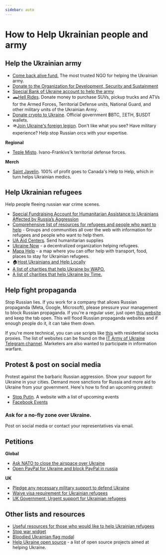 ```yaml
---
sidebar: auto
---
```

# How to Help Ukrainian people and army
## Help the Ukrainian army

  - <a href="https://savelife.in.ua/en/donate/">Come back alive fund.</a> The most trusted NGO for helping the Ukrainian army.
  - [Donate to the Organization for Development, Security and Sustainment](https://odss.ee/blog/help-ukraine)
  - <a href="https://bank.gov.ua/en/news/all/natsionalniy-bank-vidkriv-spetsrahunok-dlya-zboru-koshtiv-na-potrebi-armiyi">Special Bank of Ukraine account to help the army</a>
  - 🛻[Hell Rides](https://pekelnitachky.com/en). Donate money to purchase SUVs, pickup trucks and ATVs for the Armed Forces, Territorial Defense units, National Guard, and other military units of the Ukrainian Army.
  - <a href="https://twitter.com/Ukraine/status/1497594592438497282">Donate crypto to Ukraine</a>. Official government ฿BTC, ΞETH, $USDT wallets.
  - 🪖<a href="https://www.ukrinform.net/rubric-ato/3415272-how-to-join-international-legion-to-defend-ukraine-algorithm.html">Join Ukraine's foreign legion</a>. Don't like what you see? Have military experience? Help stop Russian orcs with your expertise.


**Regional**
- [Teple Misto](https://warm.if.ua/uk/projects/support_for_the_territorial_defense_forces). Ivano-Frankivs'k territorial defense forces.

**Merch**
- [Saint Javelin](https://www.saintjavelin.com/). 100% of profit goes to Canada's Help to Help, which in turn helps Ukrainian medics.

## Help Ukrainian refugees
Help people fleeing russian war crime scenes.
- [Special Fundraising Account for Humanitarian Assistance to Ukrainians Affected by Russia’s Aggression](https://bank.gov.ua/en/news/all/natsionalniy-bank-vidkriv-rahunok-dlya-gumanitarnoyi-dopomogi-ukrayintsyam-postrajdalim-vid-rosiyskoyi-agresiyi)
- <a href="https://docs.google.com/document/d/1OlZIz-72A2xI2uUOFE07L5ObQGP4JDcXZ2vdIs2P9BQ/edit#">Comprehensive list of resources for refugees and people who want to help</a> - Groups and communities all over the web with information for refugees and people who want to help them.
- [UA Aid Centers](https://ua-aid-centers.com/). Send humanitarian supplies
- <a href="https://www.ukrainenow.org/#googtrans(uk|en)">Ukraine Now</a> - a decentralized organization helping refugees.
- <a href="https://mapahelp.me/">Mapa Help</a> - a map where you can offer help with transport, food, places to stay for Ukrainian refugees.
- 🏠[Host Ukrainians and Help Locally](https://supportukrainenow.org/refuge-for-ukrainians)
- <a href="https://www.washingtonpost.com/world/2022/02/27/how-to-help-ukraine/">A list of charities that help Ukraine by WAPO.</a>
- <a href="https://time.com/6151353/how-to-help-ukraine-people/">A list of charities that help Ukraine by Time.</a>


## Help fight propaganda
Stop Russian lies. If you work for a company that allows Russian propaganda (Meta, Google, Microsoft), please pressure your management to block Russian propaganda. If you're a regular user, just open <a href="https://www.stop-russian-propaganda.com/">this website</a> and keep the tab open. This will flood Russian propaganda websites and if enough people do it, it can take them down.

If you're more technical, you can use scripts like <a href="https://github.com/MHProDev/MHDDoS">this</a> with residential socks proxies. The list of websites can be found on the <a href="https://t.me/itarmyofukraine2022">IT Army of Ukraine Telegram channel</a>. Marketers are also wanted to participate in information warfare.


## Protest & post on social media
Protest against the barbaric Russian aggression. Show your support for Ukraine in your cities. Demand more sanctions for Russia and more aid to Ukraine from your government.
Here's how to find an upcoming protest:
- [Stop Putin](https://www.stopputin.net/). A website with a list of upcoming events
- [Facebook Events](https://www.facebook.com/search/events/?q=ukraine)

### Ask for a no-fly zone over Ukraine.
Post on social media or contact your representatives via email.

## Petitions
**Global**
- <a href="https://www.openpetition.eu/petition/online/people-around-the-world-ask-nato-to-close-the-airspace-over-ukraine">Ask NATO to close the airspace over Ukraine</a>
- [Open PayPal for Ukraine and block PayPal in russia](https://chng.it/tdz6kyZxRs)

**UK**
- [Pledge any necessary military support to defend Ukraine](https://petition.parliament.uk/petitions/607314)
- [Waive visa requirement for Ukrainian refugees](https://petition.parliament.uk/petitions/609530)
- [UK Government: Urgent support for Ukrainian refugees](https://www.change.org/p/10downingstreet-urgent-support-for-ukrainian-refugees)

## Other lists and resources
- <a href="https://github.com/EU-UA-Help/ua-help">Useful resources for those who would like to help Ukrainian refugees</a>
- <a href="https://github.com/ukraine-not-war/stop-war">Stop war widget</a>
- <a href="https://github.com/hejny/Ukraine">Bloodied Ukrainian flag modal</a>
- <a href="https://github.com/petrussola/help-ukraine-open-source">Help Ukraine open source</a> - a list of open source projects aimed at helping Ukraine.
